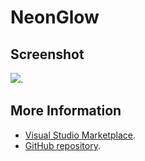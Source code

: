 # NeonGlow



## Screenshot
![](https://raw.githubusercontent.com/gerane/VSCodeThemes/master/gerane.Theme-NeonGlow/screenshot.png).


## More Information
* [Visual Studio Marketplace](https://marketplace.visualstudio.com/items/gerane.Theme-NeonGlow).
* [GitHub repository](https://github.com/gerane/VSCodeThemes).
